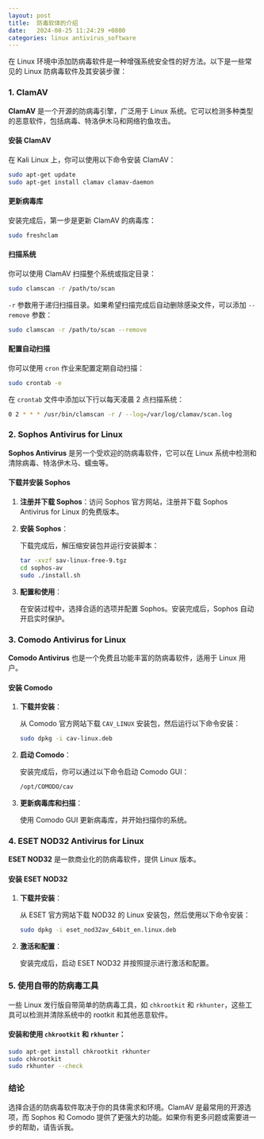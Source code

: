 ```yaml
---
layout: post
title:  防毒软体的介绍
date:   2024-08-25 11:24:29 +0800
categories: linux antivirus_software
---
```


在 Linux 环境中添加防病毒软件是一种增强系统安全性的好方法。以下是一些常见的 Linux 防病毒软件及其安装步骤：

### 1. ClamAV

**ClamAV** 是一个开源的防病毒引擎，广泛用于 Linux 系统。它可以检测多种类型的恶意软件，包括病毒、特洛伊木马和网络钓鱼攻击。

#### 安装 ClamAV

在 Kali Linux 上，你可以使用以下命令安装 ClamAV：

```bash
sudo apt-get update
sudo apt-get install clamav clamav-daemon
```

#### 更新病毒库

安装完成后，第一步是更新 ClamAV 的病毒库：

```bash
sudo freshclam
```

#### 扫描系统

你可以使用 ClamAV 扫描整个系统或指定目录：

```bash
sudo clamscan -r /path/to/scan
```

`-r` 参数用于递归扫描目录。如果希望扫描完成后自动删除感染文件，可以添加 `--remove` 参数：

```bash
sudo clamscan -r /path/to/scan --remove
```

#### 配置自动扫描

你可以使用 `cron` 作业来配置定期自动扫描：

```bash
sudo crontab -e
```

在 `crontab` 文件中添加以下行以每天凌晨 2 点扫描系统：

```bash
0 2 * * * /usr/bin/clamscan -r / --log=/var/log/clamav/scan.log
```

### 2. Sophos Antivirus for Linux

**Sophos Antivirus** 是另一个受欢迎的防病毒软件，它可以在 Linux 系统中检测和清除病毒、特洛伊木马、蠕虫等。

#### 下载并安装 Sophos

1. **注册并下载 Sophos**：访问 Sophos 官方网站，注册并下载 Sophos Antivirus for Linux 的免费版本。

2. **安装 Sophos**：

   下载完成后，解压缩安装包并运行安装脚本：

   ```bash
   tar -xvzf sav-linux-free-9.tgz
   cd sophos-av
   sudo ./install.sh
   ```

3. **配置和使用**：

   在安装过程中，选择合适的选项并配置 Sophos。安装完成后，Sophos 自动开启实时保护。

### 3. Comodo Antivirus for Linux

**Comodo Antivirus** 也是一个免费且功能丰富的防病毒软件，适用于 Linux 用户。

#### 安装 Comodo

1. **下载并安装**：

   从 Comodo 官方网站下载 `CAV_LINUX` 安装包，然后运行以下命令安装：

   ```bash
   sudo dpkg -i cav-linux.deb
   ```

2. **启动 Comodo**：

   安装完成后，你可以通过以下命令启动 Comodo GUI：

   ```bash
   /opt/COMODO/cav
   ```

3. **更新病毒库和扫描**：

   使用 Comodo GUI 更新病毒库，并开始扫描你的系统。

### 4. ESET NOD32 Antivirus for Linux

**ESET NOD32** 是一款商业化的防病毒软件，提供 Linux 版本。

#### 安装 ESET NOD32

1. **下载并安装**：

   从 ESET 官方网站下载 NOD32 的 Linux 安装包，然后使用以下命令安装：

   ```bash
   sudo dpkg -i eset_nod32av_64bit_en.linux.deb
   ```

2. **激活和配置**：

   安装完成后，启动 ESET NOD32 并按照提示进行激活和配置。

### 5. 使用自带的防病毒工具

一些 Linux 发行版自带简单的防病毒工具，如 `chkrootkit` 和 `rkhunter`，这些工具可以检测并清除系统中的 rootkit 和其他恶意软件。

#### 安装和使用 `chkrootkit` 和 `rkhunter`：

```bash
sudo apt-get install chkrootkit rkhunter
sudo chkrootkit
sudo rkhunter --check
```

### 结论

选择合适的防病毒软件取决于你的具体需求和环境。ClamAV 是最常用的开源选项，而 Sophos 和 Comodo 提供了更强大的功能。如果你有更多问题或需要进一步的帮助，请告诉我。